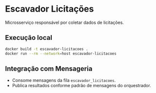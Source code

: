 # Escavador Licitações

Microsserviço responsável por coletar dados de licitações.

## Execução local
```bash
docker build -t escavador-licitacoes .
docker run --rm --network=host escavador-licitacoes
```

## Integração com Mensageria
- Consome mensagens da fila `escavador_licitacoes`.
- Publica resultados conforme padrão de mensagens do orquestrador.
